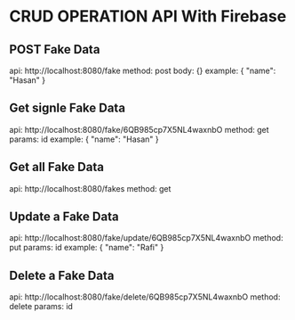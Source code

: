 # CRUD OPERATION API With Firebase

## POST Fake Data
<cod>
api: http://localhost:8080/fake
method: post
body: {}
example: 
{
  "name": "Hasan"
}
</code>

## Get signle Fake Data
<cod>
api: http://localhost:8080/fake/6QB985cp7X5NL4waxnbO
method: get
params: id
example: 
{
  "name": "Hasan"
}
</code>

## Get all Fake Data
<cod>
api: http://localhost:8080/fakes
method: get
</code>

## Update a Fake Data
<cod>
api: http://localhost:8080/fake/update/6QB985cp7X5NL4waxnbO
method: put
params: id
example: 
{
  "name": "Rafi"
}
</code>

## Delete a Fake Data
<cod>
api: http://localhost:8080/fake/delete/6QB985cp7X5NL4waxnbO
method: delete
params: id
</code>




